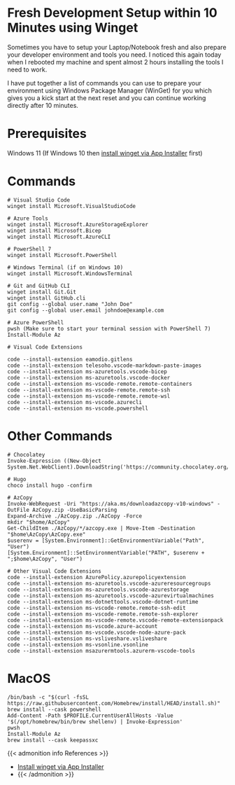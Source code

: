 # Fresh Development Setup within 10 Minutes using Winget


Sometimes you have to setup your Laptop/Notebook fresh and also prepare your developer environment and tools you need. I noticed this again today when I rebooted my machine and spent almost 2 hours installing the tools I need to work.

I have put together a list of commands you can use to prepare your environment using Windows Package Manager (WinGet) for you which gives you a kick start at the next reset and you can continue working directly after 10 minutes.

<!--more-->

# Prerequisites

Windows 11 (If Windows 10 then [install winget via App Installer](https://docs.microsoft.com/en-us/windows/package-manager/winget/#install-winget) first)

# Commands

```pwsh
# Visual Studio Code
winget install Microsoft.VisualStudioCode

# Azure Tools
winget install Microsoft.AzureStorageExplorer
winget install Microsoft.Bicep
winget install Microsoft.AzureCLI

# PowerShell 7
winget install Microsoft.PowerShell

# Windows Terminal (if on Windows 10)
winget install Microsoft.WindowsTerminal

# Git and GitHub CLI
winget install Git.Git
winget install GitHub.cli
git config --global user.name "John Doe"
git config --global user.email johndoe@example.com

# Azure PowerShell
pwsh (Make sure to start your terminal session with PowerShell 7)
Install-Module Az

# Visual Code Extensions

code --install-extension eamodio.gitlens
code --install-extension telesoho.vscode-markdown-paste-images
code --install-extension ms-azuretools.vscode-bicep
code --install-extension ms-azuretools.vscode-docker
code --install-extension ms-vscode-remote.remote-containers
code --install-extension ms-vscode-remote.remote-ssh
code --install-extension ms-vscode-remote.remote-wsl
code --install-extension ms-vscode.azurecli
code --install-extension ms-vscode.powershell

```

# Other Commands

```pwsh
# Chocolatey
Invoke-Expression ((New-Object System.Net.WebClient).DownloadString('https://community.chocolatey.org/install.ps1'))

# Hugo
choco install hugo -confirm

# AzCopy
Invoke-WebRequest -Uri "https://aka.ms/downloadazcopy-v10-windows" -OutFile AzCopy.zip -UseBasicParsing
Expand-Archive ./AzCopy.zip ./AzCopy -Force
mkdir "$home/AzCopy"
Get-ChildItem ./AzCopy/*/azcopy.exe | Move-Item -Destination "$home\AzCopy\AzCopy.exe"
$userenv = [System.Environment]::GetEnvironmentVariable("Path", "User")
[System.Environment]::SetEnvironmentVariable("PATH", $userenv + ";$home\AzCopy", "User")

# Other Visual Code Extensions
code --install-extension AzurePolicy.azurepolicyextension
code --install-extension ms-azuretools.vscode-azureresourcegroups
code --install-extension ms-azuretools.vscode-azurestorage
code --install-extension ms-azuretools.vscode-azurevirtualmachines
code --install-extension ms-dotnettools.vscode-dotnet-runtime
code --install-extension ms-vscode-remote.remote-ssh-edit
code --install-extension ms-vscode-remote.remote-ssh-explorer
code --install-extension ms-vscode-remote.vscode-remote-extensionpack
code --install-extension ms-vscode.azure-account
code --install-extension ms-vscode.vscode-node-azure-pack
code --install-extension ms-vsliveshare.vsliveshare
code --install-extension ms-vsonline.vsonline
code --install-extension msazurermtools.azurerm-vscode-tools

```
# MacOS

```
/bin/bash -c "$(curl -fsSL https://raw.githubusercontent.com/Homebrew/install/HEAD/install.sh)"
brew install --cask powershell
Add-Content -Path $PROFILE.CurrentUserAllHosts -Value '$(/opt/homebrew/bin/brew shellenv) | Invoke-Expression'
pwsh
Install-Module Az
brew install --cask keepassxc
```

<!---
:(far fa-bookmark fa-fw): Bookmark this page for easy future reference!
--->
{{< admonition info References >}}
- [Install winget via App Installer](https://docs.microsoft.com/en-us/windows/package-manager/winget/#install-winget)
- [](https://example.com)
{{< /admonition >}}

